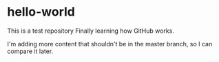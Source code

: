 # hello-world
This is a test repository
Finally learning how GitHub works. 

I'm adding more content that shouldn't be in the master branch, so I can compare it later. 
